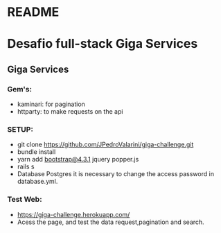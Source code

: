 # README

# Desafio full-stack Giga Services

## Giga Services

### Gem's:
  - kaminari: for pagination
  - httparty: to make requests on the api

### SETUP:

  - git clone https://github.com/JPedroValarini/giga-challenge.git
  - bundle install
  - yarn add bootstrap@4.3.1 jquery popper.js
  - rails s
  - Database Postgres it is necessary to change the access password in database.yml.

### Test Web:

  - https://giga-challenge.herokuapp.com/
  - Acess the page, and test the data request,pagination and search.
